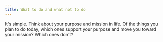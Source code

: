 ```yaml
---
title: What to do and what not to do
---
```


It's simple. Think about your purpose and mission in life. Of the things you plan to do today, which ones support your purpose and move you toward your mission? Which ones don't?
